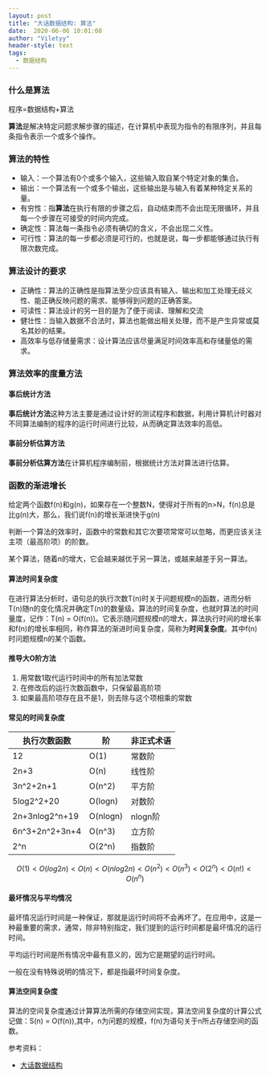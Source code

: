 ```yaml
---
layout: post
title: "大话数据结构: 算法"
date:  2020-06-06 10:01:08
author: "Viletyy"
header-style: text
tags:
  - 数据结构
---
```

### 什么是算法
程序=数据结构+算法

**算法**是解决特定问题求解步骤的描述，在计算机中表现为指令的有限序列，并且每条指令表示一个或多个操作。

### 算法的特性

* 输入：一个算法有0个或多个输入，这些输入取自某个特定对象的集合。
* 输出：一个算法有一个或多个输出，这些输出是与输入有着某种特定关系的量。
* 有穷性：指**算法**在执行有限的步骤之后，自动结束而不会出现无限循环，并且每一个步骤在可接受的时间内完成。
* 确定性：算法每一条指令必须有确切的含义，不会出现二义性。
* 可行性：算法的每一步都必须是可行的，也就是说，每一步都能够通过执行有限次数完成。


### 算法设计的要求

* 正确性：算法的正确性是指算法至少应该具有输入、输出和加工处理无歧义性、能正确反映问题的需求、能够得到问题的正确答案。
* 可读性：算法设计的另一目的是为了便于阅读、理解和交流
* 健壮性：当输入数据不合法时，算法也能做出相关处理，而不是产生异常或莫名其妙的结果。
* 高效率与低存储量需求：设计算法应该尽量满足时间效率高和存储量低的需求。

### 算法效率的度量方法
#### 事后统计方法
**事后统计方法**这种方法主要是通过设计好的测试程序和数据，利用计算机计时器对不同算法编制的程序的运行时间进行比较，从而确定算法效率的高低。

#### 事前分析估算方法
**事前分析估算方法**在计算机程序编制前，根据统计方法对算法进行估算。

### 函数的渐进增长
给定两个函数f(n)和g(n)，如果存在一个整数N，使得对于所有的n>N，f(n)总是比g(n)大，那么，我们说f(n)的增长渐进快于g(n)

判断一个算法的效率时，函数中的常数和其它次要项常常可以忽略，而更应该关注主项（最高阶项）的阶数。

某个算法，随着n的增大，它会越来越优于另一算法，或越来越差于另一算法。

#### 算法时间复杂度
在进行算法分析时，语句总的执行次数T(n)时关于问题规模n的函数，进而分析T(n)随n的变化情况并确定T(n)的数量级。算法的时间复杂度，也就时算法的时间量度，记作：T(n) = O(f(n))。它表示随问题规模n的增大，算法执行时间的增长率和f(n)的增长率相同，称作算法的渐进时间复杂度，简称为**时间复杂度**。其中f(n)时问题规模n的某个函数。

#### 推导大O阶方法

1. 用常数1取代运行时间中的所有加法常数
2. 在修改后的运行次数函数中，只保留最高阶项
3. 如果最高阶项存在且不是1，则去除与这个项相乘的常数

#### 常见的时间复杂度
| 执行次数函数 | 阶 | 非正式术语 |
| --- | --- | --- |
| 12  | O(1) | 常数阶 |
| 2n+3 | O(n) | 线性阶 |
| 3n^2+2n+1 | O(n^2) | 平方阶 |
| 5log2^2+20 | O(logn) | 对数阶 |
| 2n+3nlog2^n+19 | O(nlogn) | nlogn阶 |
| 6n^3+2n^2+3n+4 | O(n^3) | 立方阶 |
| 2^n | O(2^n) | 指数阶 |

```math
O(1)<O(log2n)<O(n)<O(nlog2n)<O(n^2)<O(n^3)<O(2^n)<O(n!)<O(n^n)
```

#### 最坏情况与平均情况
最坏情况运行时间是一种保证，那就是运行时间将不会再坏了。在应用中，这是一种最重要的需求，通常，除非特别指定，我们提到的运行时间都是最坏情况的运行时间。

平均运行时间是所有情况中最有意义的，因为它是期望的运行时间。

一般在没有特殊说明的情况下，都是指最坏时间复杂度。

#### 算法空间复杂度
算法的空间复杂度通过计算算法所需的存储空间实现，算法空间复杂度的计算公式记做：S(n) = O(f(n)),其中，n为问题的规模，f(n)为语句关于n所占存储空间的函数。


参考资料：

- [大话数据结构]()